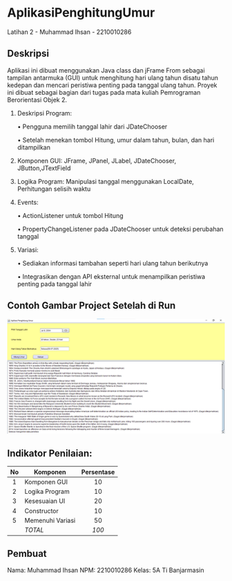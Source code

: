 
# AplikasiPenghitungUmur
 Latihan 2 - Muhammad Ihsan - 2210010286

## Deskripsi
Aplikasi ini dibuat menggunakan Java class dan jFrame From sebagai tampilan antarmuka (GUI) untuk menghitung hari ulang tahun disatu tahun kedepan dan mencari peristiwa penting pada tanggal ulang tahun. Proyek ini dibuat sebagai bagian dari tugas pada mata kuliah Pemrograman Berorientasi Objek 2.

1. Deskripsi Program:
   
   • Pengguna memilih tanggal lahir dari JDateChooser

   • Setelah menekan tombol Hitung, umur dalam tahun, bulan, dan hari ditampilkan

2. Komponen GUI: JFrame, JPanel, JLabel, JDateChooser, JButton,JTextField

3. Logika Program: Manipulasi tanggal menggunakan LocalDate,
Perhitungan selisih waktu

4. Events:

   • ActionListener untuk tombol Hitung

   • PropertyChangeListener pada JDateChooser untuk deteksi perubahan tanggal

5. Variasi:

   • Sediakan informasi tambahan seperti hari ulang tahun berikutnya

   • Integrasikan dengan API eksternal untuk menampilkan peristiwa penting pada tanggal lahir

## Contoh Gambar Project Setelah di Run
![](https://github.com/MuhammadIhsan547/Latihan2/blob/main/TampilanApkPenghitungUmur.png)
 
## Indikator Penilaian:

| No  | Komponen         |  Persentase  |
| :-: | --------------   |   :-----:    |
|  1  | Komponen GUI     |    10    |
|  2  | Logika Program   |    10    |
|  3  | Kesesuaian UI    |    20    |
|  4  | Constructor      |    10    |
|  5  | Memenuhi Variasi |    50    |
|     | *TOTAL*        | *100* |

## Pembuat

Nama: Muhammad Ihsan
NPM: 2210010286
Kelas: 5A Ti Banjarmasin
